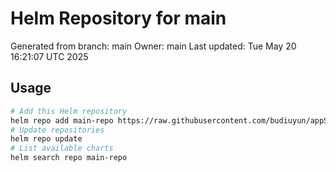 # Helm Repository for main
Generated from branch: main
Owner: main
Last updated: Tue May 20 16:21:07 UTC 2025

## Usage
```bash
# Add this Helm repository
helm repo add main-repo https://raw.githubusercontent.com/budiuyun/appStore/helm-main/
# Update repositories
helm repo update
# List available charts
helm search repo main-repo
```

